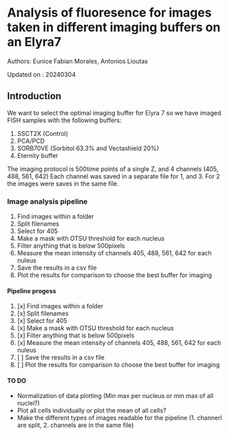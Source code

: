 # Analysis of fluoresence for images taken in different imaging buffers on an Elyra7
Authors: Eunice Fabian Morales, Antonios Lioutas

Updated on : 20240304

## Introduction
We want to select the optimal imaging buffer for Elyra 7 so we have imaged FISH samples with the following buffers:
1. SSCT2X (Control)
2. PCA/PCD
3. SORB70VE (Sorbitol 63.3% and Vectashield 20%)
4. Eternity buffer

The imaging protocol is 500time points of a single Z, and 4 channels (405, 488, 561, 642)
Each channel was saved in a separate file for 1, and 3. For 2 the images were saves in the same file. 

### Image analysis pipeline
1. Find images within a folder
2. Split filenames
3. Select for 405
4. Make a mask with OTSU threshold for each nucleus
5. Filter anything that is below 500pixels
6. Measure the mean intensity of channels 405, 488, 561, 642 for each nuleus 
7. Save the results in a csv file
8. Plot the results for comparison to choose the best buffer for imaging


#### Pipeline progess
1. [x] Find images within a folder
2. [x] Split filenames
3. [x] Select for 405
4. [x] Make a mask with OTSU threshold for each nucleus
5. [x] Filter anything that is below 500pixels
6. [x] Measure the mean intensity of channels 405, 488, 561, 642 for each nuleus
7. [ ] Save the results in a csv file
8. [ ] Plot the results for comparison to choose the best buffer for imaging


#### TO DO 
- Normalization of data plotting (Min max per nucleus or min max of all nuclei?)
- Plot all cells individually or plot the mean of all cells?
- Make the different types of images readable for the pipeline (1. channerl are split, 2. channels are in the same file)



